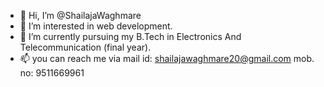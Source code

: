 - 👋 Hi, I’m @ShailajaWaghmare
- 👀 I’m interested in web development.
- 🌱 I’m currently pursuing my B.Tech in Electronics And Telecommunication (final year).
- 📫 you can reach me via mail id: shailajawaghmare20@gmail.com
mob. no: 9511669961

<!---
ShailajaWaghmare/ShailajaWaghmare is a ✨ special ✨ repository because its `README.md` (this file) appears on your GitHub profile.
You can click the Preview link to take a look at your changes.
--->
